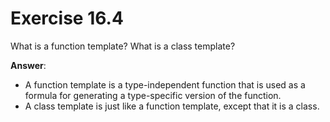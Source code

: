 # Exercise 16.4

What is a function template? What is a class template?

**Answer**:

- A function template is a type-independent function that is used as a formula for generating a type-specific version of the function.
- A class template is just like a function template, except that it is a class.
